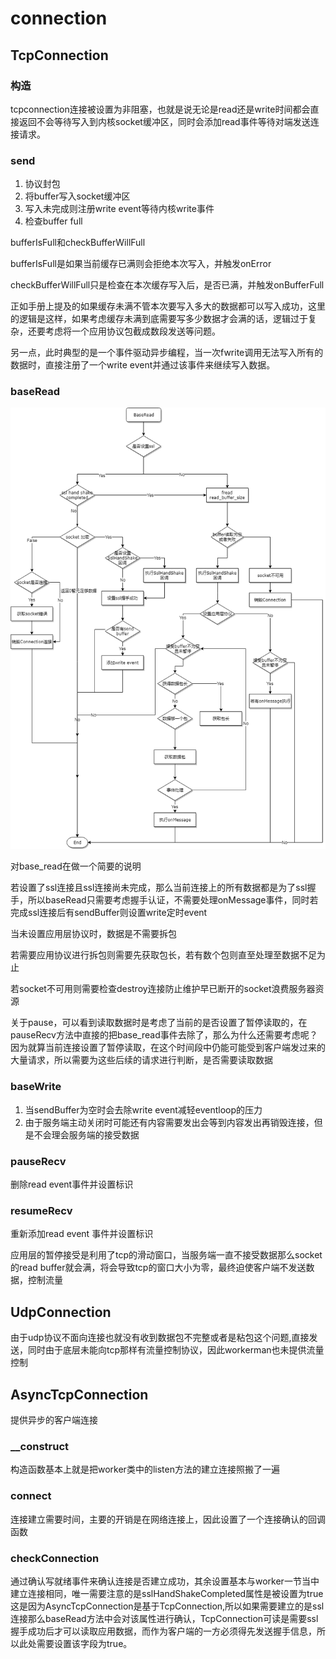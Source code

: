 # connection

## TcpConnection

### 构造

tcpconnection连接被设置为非阻塞，也就是说无论是read还是write时间都会直接返回不会等待写入到内核socket缓冲区，同时会添加read事件等待对端发送连接请求。

### send

1. 协议封包
2. 将buffer写入socket缓冲区
3. 写入未完成则注册write event等待内核write事件
4. 检查buffer full

bufferIsFull和checkBufferWillFull

bufferIsFull是如果当前缓存已满则会拒绝本次写入，并触发onError

checkBufferWillFull只是检查在本次缓存写入后，是否已满，并触发onBufferFull

正如手册上提及的如果缓存未满不管本次要写入多大的数据都可以写入成功，这里的逻辑是这样，如果考虑缓存未满到底需要写多少数据才会满的话，逻辑过于复杂，还要考虑将一个应用协议包截成数段发送等问题。

另一点，此时典型的是一个事件驱动异步编程，当一次fwrite调用无法写入所有的数据时，直接注册了一个write event并通过该事件来继续写入数据。

### baseRead

![base_read](base_read.png)

对base_read在做一个简要的说明

若设置了ssl连接且ssl连接尚未完成，那么当前连接上的所有数据都是为了ssl握手，所以baseRead只需要考虑握手认证，不需要处理onMessage事件，同时若完成ssl连接后有sendBuffer则设置write定时event

当未设置应用层协议时，数据是不需要拆包

若需要应用协议进行拆包则需要先获取包长，若有数个包则直至处理至数据不足为止

若socket不可用则需要检查destroy连接防止维护早已断开的socket浪费服务器资源

关于pause，可以看到读取数据时是考虑了当前的是否设置了暂停读取的，在pauseRecv方法中直接的把base_read事件去除了，那么为什么还需要考虑呢？因为就算当前连接设置了暂停读取，在这个时间段中仍能可能受到客户端发过来的大量请求，所以需要为这些后续的请求进行判断，是否需要读取数据

### baseWrite

1. 当sendBuffer为空时会去除write event减轻eventloop的压力
2. 由于服务端主动关闭时可能还有内容需要发出会等到内容发出再销毁连接，但是不会理会服务端的接受数据

### pauseRecv  

删除read event事件并设置标识

### resumeRecv

重新添加read event 事件并设置标识

应用层的暂停接受是利用了tcp的滑动窗口，当服务端一直不接受数据那么socket的read buffer就会满，将会导致tcp的窗口大小为零，最终迫使客户端不发送数据，控制流量

## UdpConnection

由于udp协议不面向连接也就没有收到数据包不完整或者是粘包这个问题,直接发送，同时由于底层未能向tcp那样有流量控制协议，因此workerman也未提供流量控制

## AsyncTcpConnection

提供异步的客户端连接

### __construct

构造函数基本上就是把worker类中的listen方法的建立连接照搬了一遍

### connect

连接建立需要时间，主要的开销是在网络连接上，因此设置了一个连接确认的回调函数

### checkConnection

通过确认写就绪事件来确认连接是否建立成功，其余设置基本与worker一节当中建立连接相同，唯一需要注意的是sslHandShakeCompleted属性是被设置为true这是因为AsyncTcpConnection是基于TcpConnection,所以如果需要建立的是ssl连接那么baseRead方法中会对该属性进行确认，TcpConnection可读是需要ssl握手成功后才可以读取应用数据，而作为客户端的一方必须得先发送握手信息，所以此处需要设置该字段为true。